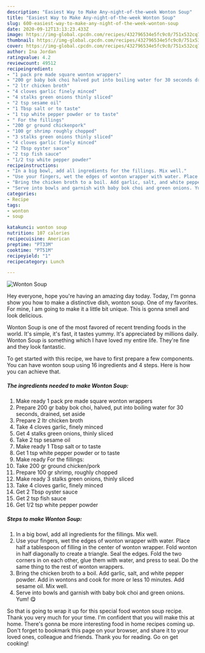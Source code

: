```yaml
---
description: "Easiest Way to Make Any-night-of-the-week Wonton Soup"
title: "Easiest Way to Make Any-night-of-the-week Wonton Soup"
slug: 600-easiest-way-to-make-any-night-of-the-week-wonton-soup
date: 2020-09-12T13:13:23.433Z
image: https://img-global.cpcdn.com/recipes/432796534e5fc9c0/751x532cq70/wonton-soup-recipe-main-photo.jpg
thumbnail: https://img-global.cpcdn.com/recipes/432796534e5fc9c0/751x532cq70/wonton-soup-recipe-main-photo.jpg
cover: https://img-global.cpcdn.com/recipes/432796534e5fc9c0/751x532cq70/wonton-soup-recipe-main-photo.jpg
author: Ina Jordan
ratingvalue: 4.2
reviewcount: 49512
recipeingredient:
- "1 pack pre made square wonton wrappers"
- "200 gr baby bok choi halved put into boiling water for 30 seconds drained set aside"
- "2 ltr chicken broth"
- "4 cloves garlic finely minced"
- "4 stalks green onions thinly sliced"
- "2 tsp sesame oil"
- "1 Tbsp salt or to taste"
- "1 tsp white pepper powder or to taste"
- " For the fillings"
- "200 gr ground chickenpork"
- "100 gr shrimp roughly chopped"
- "3 stalks green onions thinly sliced"
- "4 cloves garlic finely minced"
- "2 Tbsp oyster sauce"
- "2 tsp fish sauce"
- "1/2 tsp white pepper powder"
recipeinstructions:
- "In a big bowl, add all ingredients for the fillings. Mix well."
- "Use your fingers, wet the edges of wonton wrapper with water. Place half a tablespoon of filling in the center of wonton wrapper. Fold wonton in half diagonally to create a triangle. Seal the edges. Fold the two corners in on each other, glue them with water, and press to seal. Do the same thing to the rest of wonton wrappers."
- "Bring the chicken broth to a boil. Add garlic, salt, and white pepper powder. Add in wontons and cook for more or less 10 minutes. Add sesame oil. Mix well."
- "Serve into bowls and garnish with baby bok choi and green onions. Yum! 😋"
categories:
- Recipe
tags:
- wonton
- soup

katakunci: wonton soup 
nutrition: 107 calories
recipecuisine: American
preptime: "PT33M"
cooktime: "PT51M"
recipeyield: "1"
recipecategory: Lunch

---
```



![Wonton Soup](https://img-global.cpcdn.com/recipes/432796534e5fc9c0/751x532cq70/wonton-soup-recipe-main-photo.jpg)

Hey everyone, hope you're having an amazing day today. Today, I'm gonna show you how to make a distinctive dish, wonton soup. One of my favorites. For mine, I am going to make it a little bit unique. This is gonna smell and look delicious.



Wonton Soup is one of the most favored of recent trending foods in the world. It's simple, it's fast, it tastes yummy. It's appreciated by millions daily. Wonton Soup is something which I have loved my entire life. They're fine and they look fantastic.


To get started with this recipe, we have to first prepare a few components. You can have wonton soup using 16 ingredients and 4 steps. Here is how you can achieve that.

<!--inarticleads1-->

##### The ingredients needed to make Wonton Soup:

1. Make ready 1 pack pre made square wonton wrappers
1. Prepare 200 gr baby bok choi, halved, put into boiling water for 30 seconds, drained, set aside
1. Prepare 2 ltr chicken broth
1. Take 4 cloves garlic, finely minced
1. Get 4 stalks green onions, thinly sliced
1. Take 2 tsp sesame oil
1. Make ready 1 Tbsp salt or to taste
1. Get 1 tsp white pepper powder or to taste
1. Make ready  For the fillings:
1. Take 200 gr ground chicken/pork
1. Prepare 100 gr shrimp, roughly chopped
1. Make ready 3 stalks green onions, thinly sliced
1. Take 4 cloves garlic, finely minced
1. Get 2 Tbsp oyster sauce
1. Get 2 tsp fish sauce
1. Get 1/2 tsp white pepper powder




<!--inarticleads2-->

##### Steps to make Wonton Soup:

1. In a big bowl, add all ingredients for the fillings. Mix well.
1. Use your fingers, wet the edges of wonton wrapper with water. Place half a tablespoon of filling in the center of wonton wrapper. Fold wonton in half diagonally to create a triangle. Seal the edges. Fold the two corners in on each other, glue them with water, and press to seal. Do the same thing to the rest of wonton wrappers.
1. Bring the chicken broth to a boil. Add garlic, salt, and white pepper powder. Add in wontons and cook for more or less 10 minutes. Add sesame oil. Mix well.
1. Serve into bowls and garnish with baby bok choi and green onions. Yum! 😋




So that is going to wrap it up for this special food wonton soup recipe. Thank you very much for your time. I'm confident that you will make this at home. There's gonna be more interesting food in home recipes coming up. Don't forget to bookmark this page on your browser, and share it to your loved ones, colleague and friends. Thank you for reading. Go on get cooking!

